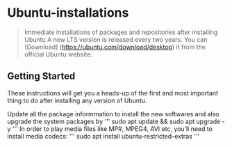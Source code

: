 # Ubuntu-installations
> Immediate installations of packages and repositories after installing Ubuntu
A new LTS version is released every two years. You can [Download] (https://ubuntu.com/download/desktop) it from the official Ubuntu website.

## Getting Started
These instructions will get you a heads-up of the first and most important thing to do after installing any version of Ubuntu.

Update all the package informmation to install the new softwares and also upgrade the system packages by
'''
sudo apt update && sudo apt upgrade -y
'''
In order to play media files like MP#, MPEG4, AVI etc, you’ll need to install media codecs:
'''
sudo apt install ubuntu-restricted-extras
'''
